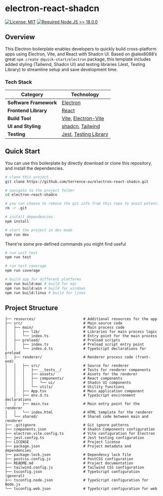 # electron-react-shadcn

[![License: MIT](https://img.shields.io/badge/License-MIT-yellow.svg)](https://opensource.org/licenses/MIT)
[![Required Node.JS >= 18.0.0](https://img.shields.io/static/v1?label=node&message=%20%3E=18.0.0&logo=node.js&color=3f893e)](https://nodejs.org/en/download/package-manager)


## Overview

This Electron boilerplate enables developers to quickly build cross-platform apps using Electron, Vite, and React with Shadcn UI. Based on @alex8088’s great `npm create @quick-start/electron` package, this template includes added styling (Tailwind, Shadcn UI) and testing libraries (Jest, Testing Library) to streamline setup and save development time.

### Tech Stack

| Category                  | Technology                                                                                  |
|---------------------------|---------------------------------------------------------------------------------------------|
| **Software Framework**    | [Electron](https://www.electronjs.org/)                                                     |
| **Frontend Library**      | [React](https://react.dev/)                                                                 |
| **Build Tool**            | [Vite](https://vite.dev/), [Electron-Vite](electron-vite.org)                                                                   |
| **UI and Styling**        | [shadcn](https://ui.shadcn.com/), [Tailwind](https://tailwindcss.com/)                      |
| **Testing**               | [Jest](https://jestjs.io/), [Testing Library](https://testing-library.com/)                 |

## Quick Start

You can use this boilerplate by directly download or clone this repository, and install the dependencies.
```bash
# clone this project
git clone https://github.com/terrence-ou/electron-react-shadcn.git

# navigate to the project folder
cd electron-react-shadcn

# you can choose to remove the git info from this repo to avoid potential git conflicts
rm -r .git

# install dependencies
npm install

# start the project in dev mode
npm run dev

```

There're some pre-defined commands you might find useful
```bash
# run unit test
npm run test

# run test coverage
npm run coverage

# build app for different platforms
npm run build:mac # build for mac
npm run build:win # build for windows
npm run build:linux # build for linux
```

## Project Structure
```
├── resources/                      # Additional resources for the app
├── src/                            # Main source code
│   ├── main/                       # Main process code
│   │   ├── lib/                    # Libraries for main process logic
│   │   └── index.ts                # Entry point for the main process
│   ├── preload/                    # Preload scripts
│   │   ├── index.ts                # Preload script entry point
│   │   └── index.d.ts              # TypeScript declarations for preload
│   ├── renderer/                   # Renderer process code (front-end)
│   │   ├── src/                    # Source for renderer
│   │   │   ├── __tests__/          # Tests for renderer components
│   │   │   ├── assets/             # Assets for the renderer
│   │   │   ├── components/         # React components
│   │   │   │   └── ui/             # Shadcn UI components
│   │   │   └── utils/              # Utility functions
│   │   ├── App.tsx                 # Main application component
│   │   ├── env.d.ts                # TypeScript environment declarations
│   │   ├── main.tsx                # Main entry point for the renderer
│   │   └── index.html              # HTML template for the renderer
│   └── shared/                     # Shared code between main and renderer
├── .gitignore                      # Git ignore patterns
├── components.json                 # Shadcn Components configuration 
├── electron.vite.config.ts         # Vite configuration for Electron
├── jest.config.ts                  # Jest testing configuration
├── LICENSE                         # Project license
├── package.json                    # Project metadata and dependencies
├── package-lock.json               # Dependency lock file
├── postcss.config.js               # PostCSS configuration
├── README.md                       # Project documentation
├── tailwind.config.js              # Tailwind CSS configuration
├── tsconfig.json                   # TypeScript configuration (general)
├── tsconfig.node.json              # TypeScript configuration for Node.js
└── tsconfig.web.json               # TypeScript configuration for web
```